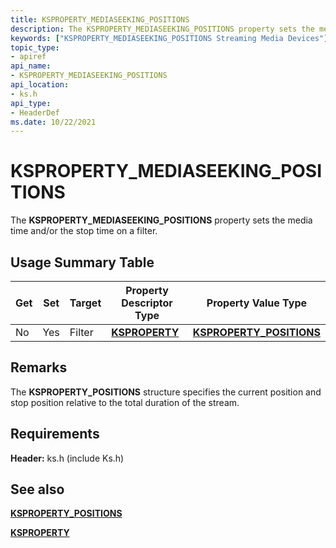 ```yaml
---
title: KSPROPERTY_MEDIASEEKING_POSITIONS
description: The KSPROPERTY_MEDIASEEKING_POSITIONS property sets the media time and/or the stop time on a filter.
keywords: ["KSPROPERTY_MEDIASEEKING_POSITIONS Streaming Media Devices"]
topic_type:
- apiref
api_name:
- KSPROPERTY_MEDIASEEKING_POSITIONS
api_location:
- ks.h
api_type:
- HeaderDef
ms.date: 10/22/2021
---
```


# KSPROPERTY_MEDIASEEKING_POSITIONS

The **KSPROPERTY_MEDIASEEKING_POSITIONS** property sets the media time and/or the stop time on a filter.

## Usage Summary Table

| Get | Set | Target | Property Descriptor Type | Property Value Type |
|--|--|--|--|--|
| No | Yes | Filter | [**KSPROPERTY**](/windows-hardware/drivers/stream/ksproperty-structure) | [**KSPROPERTY_POSITIONS**](/windows-hardware/drivers/ddi/ks/ns-ks-ksproperty_positions) |

## Remarks

The **KSPROPERTY_POSITIONS** structure specifies the current position and stop position relative to the total duration of the stream.

## Requirements

**Header:** ks.h (include Ks.h)

## See also

[**KSPROPERTY_POSITIONS**](/windows-hardware/drivers/ddi/ks/ns-ks-ksproperty_positions)

[**KSPROPERTY**](/windows-hardware/drivers/stream/ksproperty-structure)
